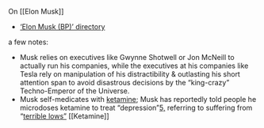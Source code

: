 On [[Elon Musk]]
- [‘Elon Musk (BP)’ directory](https://gwern.net/doc/psychiatry/bipolar/elon-musk/index)

a few notes:
- Musk relies on executives like Gwynne Shotwell or Jon McNeill to actually run his companies, while the executives at his companies like Tesla rely on manipulation of his distractibility & outlasting his short attention span to avoid disastrous decisions by the “king-crazy” Techno-Emperor of the Universe.
- Musk self-medicates with [ketamine](https://www.wsj.com/articles/silicon-valley-microdosing-ketamine-lsd-magic-mushrooms-d381e214 "‘Magic Mushrooms. LSD. Ketamine. The Drugs That Power Silicon Valley’, Grind & Bindley 2023"); Musk has reportedly told people he microdoses ketamine to treat “depression”[5,](https://gwern.net/note/elon-musk#fn5) referring to suffering from “[terrible lows”⁠](https://gwern.net/doc/psychiatry/bipolar/elon-musk/index#musk-2017-is-bipolar) [[Ketamine]]
